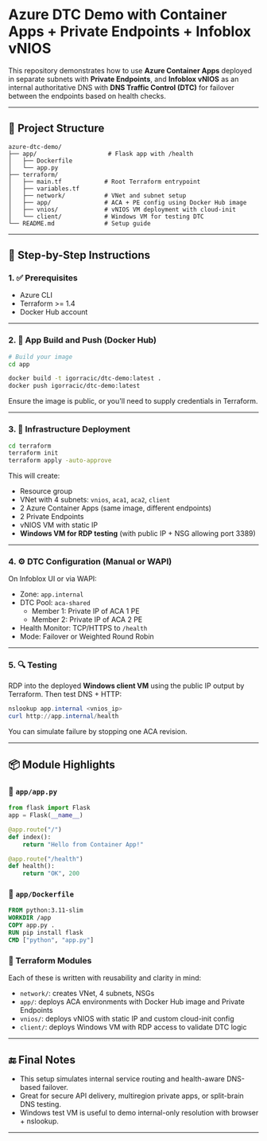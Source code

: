 # Azure DTC Demo with Container Apps + Private Endpoints + Infoblox vNIOS

This repository demonstrates how to use **Azure Container Apps** deployed in separate subnets with **Private Endpoints**, and **Infoblox vNIOS** as an internal authoritative DNS with **DNS Traffic Control (DTC)** for failover between the endpoints based on health checks.

---

## 📁 Project Structure

```plaintext
azure-dtc-demo/
├── app/                    # Flask app with /health
│   ├── Dockerfile
│   └── app.py
├── terraform/
│   ├── main.tf            # Root Terraform entrypoint
│   ├── variables.tf
│   ├── network/           # VNet and subnet setup
│   ├── app/               # ACA + PE config using Docker Hub image
│   ├── vnios/             # vNIOS VM deployment with cloud-init
│   └── client/            # Windows VM for testing DTC
└── README.md              # Setup guide
```

---

## 🚀 Step-by-Step Instructions

### 1. ✅ Prerequisites
- Azure CLI
- Terraform >= 1.4
- Docker Hub account

---

### 2. 🐍 App Build and Push (Docker Hub)
```bash
# Build your image
cd app

docker build -t igorracic/dtc-demo:latest .
docker push igorracic/dtc-demo:latest
```
Ensure the image is public, or you'll need to supply credentials in Terraform.

---

### 3. 🧱 Infrastructure Deployment
```bash
cd terraform
terraform init
terraform apply -auto-approve
```
This will create:
- Resource group
- VNet with 4 subnets: `vnios`, `aca1`, `aca2`, `client`
- 2 Azure Container Apps (same image, different endpoints)
- 2 Private Endpoints
- vNIOS VM with static IP
- **Windows VM for RDP testing** (with public IP + NSG allowing port 3389)

---

### 4. ⚙️ DTC Configuration (Manual or WAPI)
On Infoblox UI or via WAPI:
- Zone: `app.internal`
- DTC Pool: `aca-shared`
  - Member 1: Private IP of ACA 1 PE
  - Member 2: Private IP of ACA 2 PE
- Health Monitor: TCP/HTTPS to `/health`
- Mode: Failover or Weighted Round Robin

---

### 5. 🔍 Testing
RDP into the deployed **Windows client VM** using the public IP output by Terraform. Then test DNS + HTTP:
```powershell
nslookup app.internal <vnios_ip>
curl http://app.internal/health
```
You can simulate failure by stopping one ACA revision.

---

## 📦 Module Highlights

### 🔹 `app/app.py`
```python
from flask import Flask
app = Flask(__name__)

@app.route("/")
def index():
    return "Hello from Container App!"

@app.route("/health")
def health():
    return "OK", 200
```

### 🔹 `app/Dockerfile`
```dockerfile
FROM python:3.11-slim
WORKDIR /app
COPY app.py .
RUN pip install flask
CMD ["python", "app.py"]
```

### 🔹 Terraform Modules
Each of these is written with reusability and clarity in mind:
- `network/`: creates VNet, 4 subnets, NSGs
- `app/`: deploys ACA environments with Docker Hub image and Private Endpoints
- `vnios/`: deploys vNIOS with static IP and custom cloud-init config
- `client/`: deploys Windows VM with RDP access to validate DTC logic

---

## 🔚 Final Notes
- This setup simulates internal service routing and health-aware DNS-based failover.
- Great for secure API delivery, multiregion private apps, or split-brain DNS testing.
- Windows test VM is useful to demo internal-only resolution with browser + nslookup.

---



